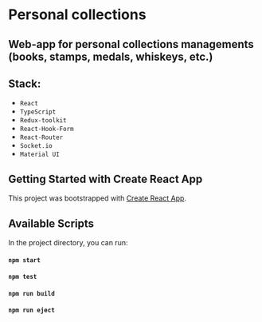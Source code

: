 # Personal collections

## Web-app for personal collections managements (books, stamps, medals, whiskeys, etc.)

## Stack:

- `React`
- `TypeScript`
- `Redux-toolkit`
- `React-Hook-Form`
- `React-Router`
- `Socket.io`
- `Material UI`

## Getting Started with Create React App

This project was bootstrapped with [Create React App](https://github.com/facebook/create-react-app).

## Available Scripts

In the project directory, you can run:

#### `npm start`

#### `npm test`

#### `npm run build`

#### `npm run eject`
